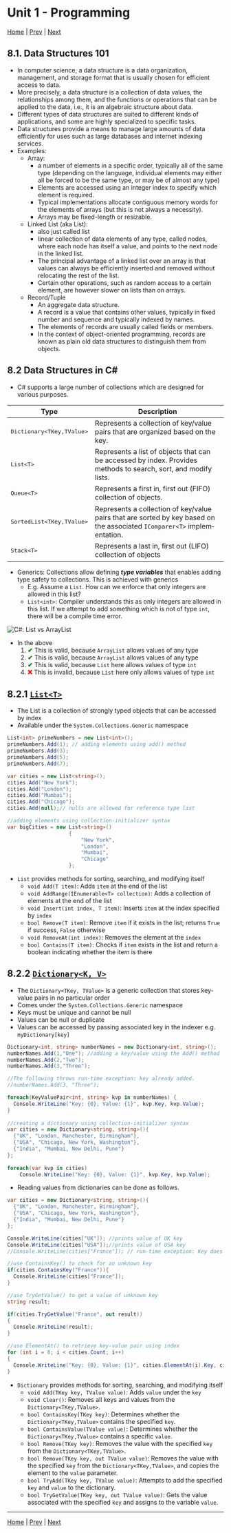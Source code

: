 # Unit 1 - Programming 

[Home](README.md) | [Prev](07_Methods.md) | [Next](09_CSV.md)

## 8.1. Data Structures 101

- In computer science, a data structure is a data organization, management, and storage format that is usually chosen for efficient access to data.
- More precisely, a data structure is a collection of data values, the relationships among them, and the functions or operations that can be applied to the data, i.e., it is an algebraic structure about data.
- Different types of data structures are suited to different kinds of applications, and some are highly specialized to specific tasks.
- Data structures provide a means to manage large amounts of data efficiently for uses such as large databases and internet indexing services.
- Examples:
    - Array:
        - a number of elements in a specific order, typically all of the same type (depending on the language, individual elements may either all be forced to be the same type, or may be of almost any type)
        - Elements are accessed using an integer index to specify which element is required.
        - Typical implementations allocate contiguous memory words for the elements of arrays (but this is not always a necessity).
        - Arrays may be fixed-length or resizable.
    - Linked List (aka List):
        - also just called list
        - linear collection of data elements of any type, called nodes, where each node has itself a value, and points to the next node in the linked list.
        - The principal advantage of a linked list over an array is that values can always be efficiently inserted and removed without relocating the rest of the list.
        - Certain other operations, such as random access to a certain element, are however slower on lists than on arrays.
    - Record/Tuple
        - An aggregate data structure.
        - A record is a value that contains other values, typically in fixed number and sequence and typically indexed by names.
        - The elements of records are usually called fields or members.
        - In the context of object-oriented programming, records are known as plain old data structures to distinguish them from objects.

## 8.2 Data Structures in C\#

- C# supports a large number of collections which are designed for various purposes.

<table>
    <thead>
      <tr>
        <th>Type</th>
        <th>Description</th>
      </tr>
    </thead>
    <tbody>
      <tr>
        <td><pre lang="c#">Dictio­nar­y&lt;T­Key­,TV­alu­e&gt;</pre></td>
        <td>Represents a collection of key/value pairs that are organized based on the key.</td>
      </tr>
      <tr>
        <td><pre lang="c#">List&lt;T&gt;</pre></td>
        <td>Represents a list of objects that can be accessed by index. Provides methods to search, sort, and modify lists.</td>
      </tr>
      <tr>
        <td><pre lang="c#">Queue&lt;­T&gt;</pre></td>
        <td>Represents a first in, first out (FIFO) collection of objects.</td>
      </tr>
      <tr>
        <td><pre lang="c#">Sorted­Lis­t&lt;T­Key­,TV­alu­e&gt;</pre></td>
        <td>Represents a collection of key/value pairs that are sorted by key based on the associated <code lang="c#">ICompa­rer­&lt;T&gt;</code> implem­ent­ation.</td>
      </tr>
      <tr>
        <td><pre lang="c#">Stack&lt;­T&gt;</pre></td>
        <td>Represents a last in, first out (LIFO) collection of objects</td>
      </tr>
    </tbody>
</table>

- Generics: Collections allow defining ***type variables*** that enables adding type safety to collections. This is achieved with generics
    - E.g. Assume a `List`. How can we enforce that only integers are allowed in this list?
    - `List<int>`: Compiler understands this as only integers are allowed in this list. If we attempt to add something which is not of type `int`, there will be a compile time error.

![C#: List vs ArrayList](00_Src/cs_list_vs_arraylist.png "C#: List vs ArrayList")

- In the above
    1. <b style="color: green;">&#x2714;</b> This is valid, because `ArrayList` allows values of any type
    2. <b style="color: green;">&#x2714;</b> This is valid, because `ArrayList` allows values of any type
    3. <b style="color: green;">&#x2714;</b> This is valid, because `List` here allows values of type `int`
    4. <b style="color: red;">&#x274C;</b> This is invalid, because `List` here only allows values of type `int`

## 8.2.1 [`List<T>`](https://learn.microsoft.com/en-us/dotnet/api/system.collections.generic.list-1)

- The List<T> is a collection of strongly typed objects that can be accessed by index
- Available under the `System.Collections.Generic` namespace

```csharp
List<int> primeNumbers = new List<int>();
primeNumbers.Add(1); // adding elements using add() method
primeNumbers.Add(3);
primeNumbers.Add(5);
primeNumbers.Add(7);

var cities = new List<string>();
cities.Add("New York");
cities.Add("London");
cities.Add("Mumbai");
cities.Add("Chicago");
cities.Add(null);// nulls are allowed for reference type list

//adding elements using collection-initializer syntax
var bigCities = new List<string>()
                    {
                        "New York",
                        "London",
                        "Mumbai",
                        "Chicago"                    
                    };
```

- `List` provides methods for sorting, searching, and modifying itself
    - `void Add(T item)`: Adds `item` at the end of the list
    - `void AddRange(IEnumerable<T> collection)`: Adds a collection of elements at the end of the list
    - `void Insert(int index, T item)`: Inserts `item` at the index specified by `index`
    - `bool Remove(T item)`: Remove `item` if it exists in the list; returns `True` if success, `False` otherwise
    - `void RemoveAt(int index)`: Removes the element at the `index`
    - `bool Contains(T item)`: Checks if `item` exists in the list and return a boolean indicating whether the item is there

## 8.2.2 [`Dictionary<K, V>`](https://learn.microsoft.com/en-us/dotnet/api/system.collections.generic.dictionary-2)

- The `Dictionary<TKey, TValue>` is a generic collection that stores key-value pairs in no particular order
- Comes under the `System.Collections.Generic` namespace
- Keys must be unique and cannot be null
- Values can be null or duplicate
- Values can be accessed by passing associated key in the indexer e.g. `myDictionary[key]`

```csharp
Dictionary<int, string> numberNames = new Dictionary<int, string>();
numberNames.Add(1,"One"); //adding a key/value using the Add() method
numberNames.Add(2,"Two");
numberNames.Add(3,"Three");

//The following throws run-time exception: key already added.
//numberNames.Add(3, "Three"); 

foreach(KeyValuePair<int, string> kvp in numberNames) {
  Console.WriteLine("Key: {0}, Value: {1}", kvp.Key, kvp.Value);
}
        
//creating a dictionary using collection-initializer syntax
var cities = new Dictionary<string, string>(){
  {"UK", "London, Manchester, Birmingham"},
  {"USA", "Chicago, New York, Washington"},
  {"India", "Mumbai, New Delhi, Pune"}
};
        
foreach(var kvp in cities)
    Console.WriteLine("Key: {0}, Value: {1}", kvp.Key, kvp.Value);
```

- Reading values from dictionaries can be done as follows.

```csharp
var cities = new Dictionary<string, string>(){
  {"UK", "London, Manchester, Birmingham"},
  {"USA", "Chicago, New York, Washington"},
  {"India", "Mumbai, New Delhi, Pune"}
};

Console.WriteLine(cities["UK"]); //prints value of UK key
Console.WriteLine(cities["USA"]);//prints value of USA key
//Console.WriteLine(cities["France"]); // run-time exception: Key does not exist

//use ContainsKey() to check for an unknown key
if(cities.ContainsKey("France")){  
  Console.WriteLine(cities["France"]);
}

//use TryGetValue() to get a value of unknown key
string result;

if(cities.TryGetValue("France", out result))
{
  Console.WriteLine(result);
}

//use ElementAt() to retrieve key-value pair using index
for (int i = 0; i < cities.Count; i++)
{
  Console.WriteLine("Key: {0}, Value: {1}", cities.ElementAt(i).Key, cities.ElementAt(i).Value);
}
```

- `Dictionary` provides methods for sorting, searching, and modifying itself
    - `void Add(TKey key, TValue value)`: Adds `value` under the `key`
    - `void Clear()`: Removes all keys and values from the `Dictionary<TKey,TValue>`.
    - `bool ContainsKey(TKey key)`: Determines whether the `Dictionary<TKey,TValue>` contains the specified `key`.
    - `bool ContainsValue(TValue value)`: Determines whether the `Dictionary<TKey,TValue>` contains a specific `value`.
    - `bool Remove(TKey key)`: Removes the value with the specified `key` from the `Dictionary<TKey,TValue>`.
    - `bool Remove(TKey key, out TValue value)`: Removes the value with the specified `key` from the `Dictionary<TKey,TValue>`, and copies the element to the `value` parameter.
    - `bool TryAdd(TKey key, TValue value)`: Attempts to add the specified `key` and `value` to the dictionary.
    - `bool TryGetValue(TKey key, out TValue value)`: Gets the value associated with the specified `key` and assigns to the variable `value`.

***
[Home](README.md) | [Prev](07_Methods.md) | [Next](09_CSV.md)